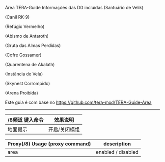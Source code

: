 Área TERA-Guide
Informações das DG incluídas
(Santuário de Velik)

(Canil RK-9)

(Refúgio Vermelho)

(Abismo de Antaroth)

(Gruta das Almas Perdidas)

(Cofre Gossamer)

(Quarentena de Akalath)

(Instância de Vela)

(Skynest Corrompido)

(Arena Proibida)

Este guia é com base no https://github.com/tera-mod/TERA-Guide-Area

------

/8频道 键入命令 | 效果说明
--- | ---
地面提示 | 开启/关闭模组

Proxy(/8) Usage (proxy command) | description
--- | ---
area | enabled / disabled
